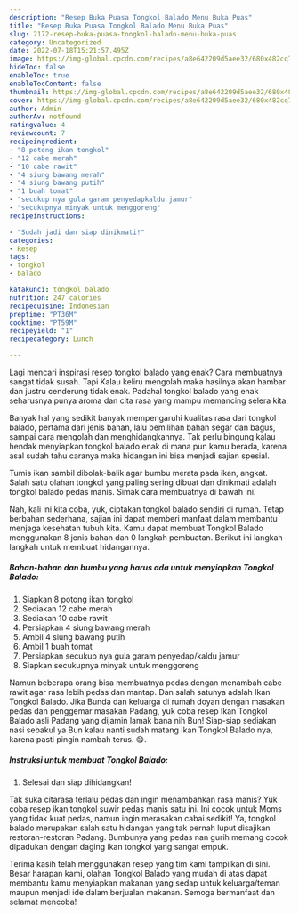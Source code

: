 ```yaml
---
description: "Resep Buka Puasa Tongkol Balado Menu Buka Puas"
title: "Resep Buka Puasa Tongkol Balado Menu Buka Puas"
slug: 2172-resep-buka-puasa-tongkol-balado-menu-buka-puas
category: Uncategorized
date: 2022-07-18T15:21:57.495Z
image: https://img-global.cpcdn.com/recipes/a8e642209d5aee32/680x482cq70/tongkol-balado-foto-resep-utama.jpg
hideToc: false
enableToc: true
enableTocContent: false
thumbnail: https://img-global.cpcdn.com/recipes/a8e642209d5aee32/680x482cq70/tongkol-balado-foto-resep-utama.jpg
cover: https://img-global.cpcdn.com/recipes/a8e642209d5aee32/680x482cq70/tongkol-balado-foto-resep-utama.jpg
author: Admin
authorAv: notfound
ratingvalue: 4
reviewcount: 7
recipeingredient:
- "8 potong ikan tongkol"
- "12 cabe merah"
- "10 cabe rawit"
- "4 siung bawang merah"
- "4 siung bawang putih"
- "1 buah tomat"
- "secukup nya gula garam penyedapkaldu jamur"
- "secukupnya minyak untuk menggoreng"
recipeinstructions:

- "Sudah jadi dan siap dinikmati!"
categories:
- Resep
tags:
- tongkol
- balado

katakunci: tongkol balado 
nutrition: 247 calories
recipecuisine: Indonesian
preptime: "PT36M"
cooktime: "PT59M"
recipeyield: "1"
recipecategory: Lunch

---
```



Lagi mencari inspirasi resep tongkol balado yang enak? Cara membuatnya sangat tidak susah. Tapi Kalau keliru mengolah maka hasilnya akan hambar dan justru cenderung tidak enak. Padahal tongkol balado yang enak seharusnya punya aroma dan cita rasa yang mampu memancing selera kita.


Banyak hal yang sedikit banyak mempengaruhi kualitas rasa dari tongkol balado, pertama dari jenis bahan, lalu pemilihan bahan segar dan bagus, sampai cara mengolah dan menghidangkannya. Tak perlu bingung kalau hendak menyiapkan tongkol balado enak di mana pun kamu berada, karena asal sudah tahu caranya maka hidangan ini bisa menjadi sajian spesial.

Tumis ikan sambil dibolak-balik agar bumbu merata pada ikan, angkat. Salah satu olahan tongkol yang paling sering dibuat dan dinikmati adalah tongkol balado pedas manis. Simak cara membuatnya di bawah ini.


Nah, kali ini kita coba, yuk, ciptakan tongkol balado sendiri di rumah. Tetap berbahan sederhana, sajian ini dapat memberi manfaat dalam membantu menjaga kesehatan tubuh kita. Kamu dapat membuat Tongkol Balado menggunakan 8 jenis bahan dan 0 langkah pembuatan. Berikut ini langkah-langkah untuk membuat hidangannya.

<!--inarticleads1-->

##### Bahan-bahan dan bumbu yang harus ada untuk menyiapkan Tongkol Balado:

1. Siapkan 8 potong ikan tongkol
1. Sediakan 12 cabe merah
1. Sediakan 10 cabe rawit
1. Persiapkan 4 siung bawang merah
1. Ambil 4 siung bawang putih
1. Ambil 1 buah tomat
1. Persiapkan secukup nya gula garam penyedap/kaldu jamur
1. Siapkan secukupnya minyak untuk menggoreng


Namun beberapa orang bisa membuatnya pedas dengan menambah cabe rawit agar rasa lebih pedas dan mantap. Dan salah satunya adalah Ikan Tongkol Balado. Jika Bunda dan keluarga di rumah doyan dengan masakan pedas dan penggemar masakan Padang, yuk coba resep Ikan Tongkol Balado asli Padang yang dijamin lamak bana nih Bun! Siap-siap sediakan nasi sebakul ya Bun kalau nanti sudah matang Ikan Tongkol Balado nya, karena pasti pingin nambah terus. 😋. 

<!--inarticleads2-->

##### Instruksi untuk membuat Tongkol Balado:


1. Selesai dan siap dihidangkan!

Tak suka citarasa terlalu pedas dan ingin menambahkan rasa manis? Yuk coba resep ikan tongkol suwir pedas manis satu ini. Ini cocok untuk Moms yang tidak kuat pedas, namun ingin merasakan cabai sedikit! Ya, tongkol balado merupakan salah satu hidangan yang tak pernah luput disajikan restoran-restoran Padang. Bumbunya yang pedas nan gurih memang cocok dipadukan dengan daging ikan tongkol yang sangat empuk. 

Terima kasih telah menggunakan resep yang tim kami tampilkan di sini. Besar harapan kami, olahan Tongkol Balado yang mudah di atas dapat membantu kamu menyiapkan makanan yang sedap untuk keluarga/teman maupun menjadi ide dalam berjualan makanan. Semoga bermanfaat dan selamat mencoba!
